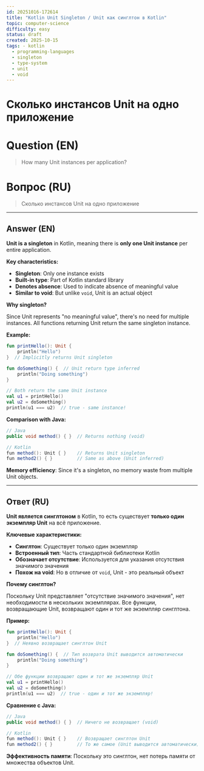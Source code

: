 ```yaml
---
id: 20251016-172614
title: "Kotlin Unit Singleton / Unit как синглтон в Kotlin"
topic: computer-science
difficulty: easy
status: draft
created: 2025-10-15
tags: - kotlin
  - programming-languages
  - singleton
  - type-system
  - unit
  - void
---
```

# Сколько инстансов Unit на одно приложение

# Question (EN)
> How many Unit instances per application?

# Вопрос (RU)
> Сколько инстансов Unit на одно приложение

---

## Answer (EN)

**Unit is a singleton** in Kotlin, meaning there is **only one Unit instance** per entire application.

**Key characteristics:**

- **Singleton**: Only one instance exists
- **Built-in type**: Part of Kotlin standard library
- **Denotes absence**: Used to indicate absence of meaningful value
- **Similar to void**: But unlike `void`, Unit is an actual object

**Why singleton?**

Since Unit represents "no meaningful value", there's no need for multiple instances. All functions returning Unit return the same singleton instance.

**Example:**
```kotlin
fun printHello(): Unit {
    println("Hello")
}  // Implicitly returns Unit singleton

fun doSomething() {  // Unit return type inferred
    println("Doing something")
}

// Both return the same Unit instance
val u1 = printHello()
val u2 = doSomething()
println(u1 === u2)  // true - same instance!
```

**Comparison with Java:**
```java
// Java
public void method() { }  // Returns nothing (void)

// Kotlin
fun method(): Unit { }    // Returns Unit singleton
fun method2() { }         // Same as above (Unit inferred)
```

**Memory efficiency**: Since it's a singleton, no memory waste from multiple Unit objects.

---

## Ответ (RU)

**Unit является синглтоном** в Kotlin, то есть существует **только один экземпляр Unit** на всё приложение.

**Ключевые характеристики:**

- **Синглтон**: Существует только один экземпляр
- **Встроенный тип**: Часть стандартной библиотеки Kotlin
- **Обозначает отсутствие**: Используется для указания отсутствия значимого значения
- **Похож на void**: Но в отличие от `void`, Unit - это реальный объект

**Почему синглтон?**

Поскольку Unit представляет "отсутствие значимого значения", нет необходимости в нескольких экземплярах. Все функции, возвращающие Unit, возвращают один и тот же экземпляр синглтона.

**Пример:**
```kotlin
fun printHello(): Unit {
    println("Hello")
}  // Неявно возвращает синглтон Unit

fun doSomething() {  // Тип возврата Unit выводится автоматически
    println("Doing something")
}

// Обе функции возвращают один и тот же экземпляр Unit
val u1 = printHello()
val u2 = doSomething()
println(u1 === u2)  // true - один и тот же экземпляр!
```

**Сравнение с Java:**
```java
// Java
public void method() { }  // Ничего не возвращает (void)

// Kotlin
fun method(): Unit { }    // Возвращает синглтон Unit
fun method2() { }         // То же самое (Unit выводится автоматически)
```

**Эффективность памяти**: Поскольку это синглтон, нет потерь памяти от множества объектов Unit.

